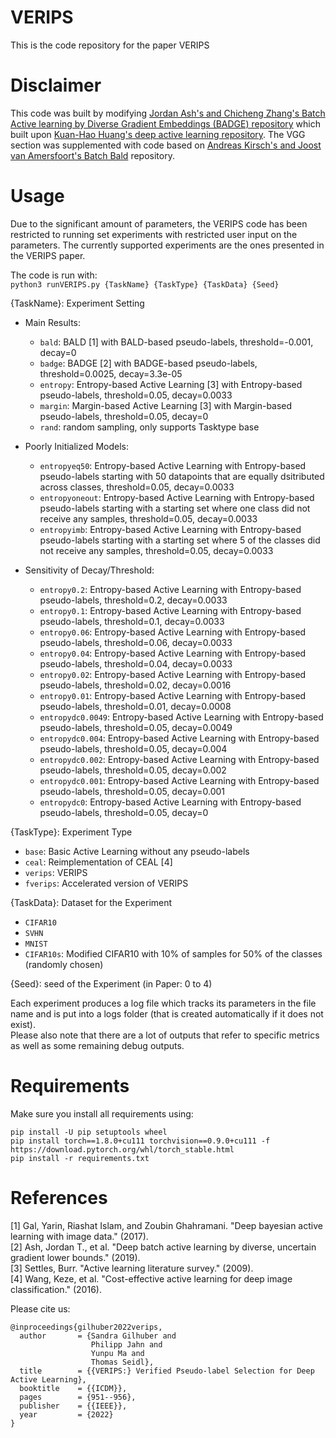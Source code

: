 # VERIPS
This is the code repository for the paper VERIPS

# Disclaimer
This code was built by modifying [Jordan Ash's and Chicheng Zhang's Batch Active learning by Diverse Gradient Embeddings (BADGE) repository](https://github.com/JordanAsh/badge) which built upon [Kuan-Hao Huang's deep active learning repository](https://github.com/ej0cl6/deep-active-learning). The VGG section was supplemented with code based on [Andreas Kirsch's and Joost van Amersfoort's Batch Bald](https://github.com/BlackHC/BatchBALD) repository.

# Usage
Due to the significant amount of parameters, the VERIPS code has been restricted to running set experiments with restricted user input on the parameters.
The currently supported experiments are the ones presented in the VERIPS paper.

The code is run with:   
```python3 runVERIPS.py {TaskName} {TaskType} {TaskData} {Seed}```

{TaskName}: Experiment Setting  
- Main Results:  
  - `bald`: BALD [1] with BALD-based pseudo-labels, threshold=-0.001, decay=0
  - `badge`: BADGE [2] with BADGE-based pseudo-labels, threshold=0.0025, decay=3.3e-05
  - `entropy`: Entropy-based Active Learning [3] with Entropy-based pseudo-labels, threshold=0.05, decay=0.0033
  - `margin`: Margin-based Active Learning [3] with Margin-based pseudo-labels, threshold=0.05, decay=0
  - `rand`: random sampling, only supports Tasktype base

- Poorly Initialized Models:  
  - `entropyeq50`: Entropy-based Active Learning with Entropy-based pseudo-labels starting with 50 datapoints that are equally dsitributed across classes, threshold=0.05, decay=0.0033
  - `entropyoneout`: Entropy-based Active Learning with Entropy-based pseudo-labels starting with a starting set where one class did not receive any samples, threshold=0.05, decay=0.0033
  - `entropyimb`: Entropy-based Active Learning with Entropy-based pseudo-labels starting with a starting set where 5 of the classes did not receive any samples, threshold=0.05, decay=0.0033

- Sensitivity of Decay/Threshold:  
  - `entropy0.2`: Entropy-based Active Learning with Entropy-based pseudo-labels, threshold=0.2, decay=0.0033
  - `entropy0.1`: Entropy-based Active Learning with Entropy-based pseudo-labels, threshold=0.1, decay=0.0033
  - `entropy0.06`: Entropy-based Active Learning with Entropy-based pseudo-labels, threshold=0.06, decay=0.0033
  - `entropy0.04`: Entropy-based Active Learning with Entropy-based pseudo-labels, threshold=0.04, decay=0.0033
  - `entropy0.02`: Entropy-based Active Learning with Entropy-based pseudo-labels, threshold=0.02, decay=0.0016
  - `entropy0.01`: Entropy-based Active Learning with Entropy-based pseudo-labels, threshold=0.01, decay=0.0008
  - `entropydc0.0049`: Entropy-based Active Learning with Entropy-based pseudo-labels, threshold=0.05, decay=0.0049
  - `entropydc0.004`: Entropy-based Active Learning with Entropy-based pseudo-labels, threshold=0.05, decay=0.004
  - `entropydc0.002`: Entropy-based Active Learning with Entropy-based pseudo-labels, threshold=0.05, decay=0.002
  - `entropydc0.001`: Entropy-based Active Learning with Entropy-based pseudo-labels, threshold=0.05, decay=0.001
  - `entropydc0`: Entropy-based Active Learning with Entropy-based pseudo-labels, threshold=0.05, decay=0
 
{TaskType}: Experiment Type
- `base`: Basic Active Learning without any pseudo-labels
- `ceal`: Reimplementation of CEAL [4]
- `verips`: VERIPS
- `fverips`: Accelerated version of VERIPS
  
{TaskData}: Dataset for the Experiment
- `CIFAR10`
- `SVHN`
- `MNIST`
- `CIFAR10s`: Modified CIFAR10 with 10% of samples for 50% of the classes (randomly chosen)

{Seed}: seed of the Experiment (in Paper: 0 to 4)

Each experiment produces a log file which tracks its parameters in the file name and is put into a logs folder (that is created automatically if it does not exist).  
Please also note that there are a lot of outputs that refer to specific metrics as well as some remaining debug outputs. 

# Requirements

Make sure you install all requirements using:
```
pip install -U pip setuptools wheel
pip install torch==1.8.0+cu111 torchvision==0.9.0+cu111 -f https://download.pytorch.org/whl/torch_stable.html
pip install -r requirements.txt
```

# References
[1] Gal, Yarin, Riashat Islam, and Zoubin Ghahramani. "Deep bayesian active learning with image data." (2017).  
[2] Ash, Jordan T., et al. "Deep batch active learning by diverse, uncertain gradient lower bounds." (2019).   
[3] Settles, Burr. "Active learning literature survey." (2009).  
[4] Wang, Keze, et al. "Cost-effective active learning for deep image classification." (2016).  

Please cite us:
```
@inproceedings{gilhuber2022verips,
  author       = {Sandra Gilhuber and
                  Philipp Jahn and
                  Yunpu Ma and
                  Thomas Seidl},
  title        = {{VERIPS:} Verified Pseudo-label Selection for Deep Active Learning},
  booktitle    = {{ICDM}},
  pages        = {951--956},
  publisher    = {{IEEE}},
  year         = {2022}
}
```
